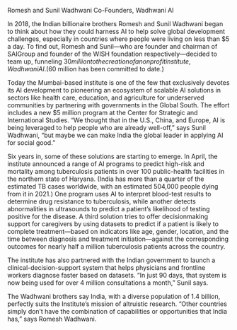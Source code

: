 Romesh and Sunil Wadhwani
Co-Founders, Wadhwani AI

In 2018, the Indian billionaire brothers Romesh and Sunil Wadhwani began to think about how they could harness AI to help solve global development challenges, especially in countries where people were living on less than $5 a day. To find out, Romesh and Sunil—who are founder and chairman of SAIGroup and founder of the WISH foundation respectively—decided to team up, funneling $30 million to the creation of a nonprofit institute, Wadhwani AI. ($60 million has been committed to date.)

Today the Mumbai-based institute is one of the few that exclusively devotes its AI development to pioneering an ecosystem of scalable AI solutions in sectors like health care, education, and agriculture for underserved communities by partnering with governments in the Global South. The effort includes a new $5 million program at the Center for Strategic and International Studies. “We thought that in the U.S., China, and Europe, AI is being leveraged to help people who are already well-off,” says Sunil Wadhwani, “but maybe we can make India the global leader in applying AI for social good.”

Six years in, some of these solutions are starting to emerge. In April, the institute announced a range of AI programs to predict high-risk and mortality among tuberculosis patients in over 100 public-health facilities in the northern state of Haryana. (India has more than a quarter of the estimated TB cases worldwide, with an estimated 504,000 people dying from it in 2021.) One program uses AI to interpret blood-test results to determine drug resistance to tuberculosis, while another detects abnormalities in ultrasounds to predict a patient’s likelihood of testing positive for the disease. A third solution tries to offer decisionmaking support for caregivers by using datasets to predict if a patient is likely to complete treatment—based on indicators like age, gender, location, and the time between diagnosis and treatment initiation—against the corresponding outcomes for nearly half a million tuberculosis patients across the country.

The institute has also partnered with the Indian government to launch a clinical-decision-support system that helps physicians and frontline workers diagnose faster based on datasets. “In just 90 days, that system is now being used for over 4 million consultations a month,” Sunil says.

The Wadhwani brothers say India, with a diverse population of 1.4 billion, perfectly suits the Institute’s mission of altruistic research. “Other countries simply don’t have the combination of capabilities or opportunities that India has,” says Romesh Wadhwani.